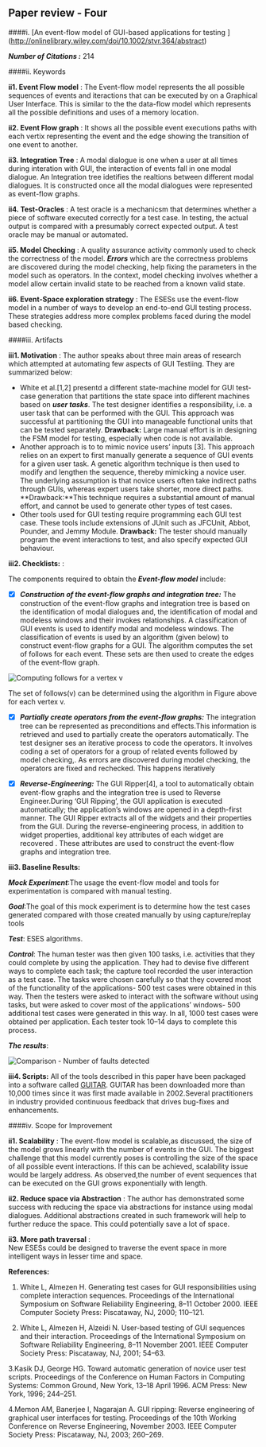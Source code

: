 ## Paper review - Four
####i. [An event-flow model of GUI-based applications for testing ] (http://onlinelibrary.wiley.com/doi/10.1002/stvr.364/abstract) 

***Number of Citations :*** 214

####ii. Keywords

**ii1. Event Flow model** : The Event-flow model represents the all possible sequences of events and iteractions that can be executed by on a Graphical User Interface. This is similar to the the data-flow model which represents all the possible definitions and uses of a memory location.

**ii2. Event Flow graph** : It shows all the possible event executions paths with each vertix representing the event and the
edge showing the transition of one event to another.

**ii3. Integration Tree** : A modal dialogue is one when a user at all times during interation with GUI, the interaction of events fall in one modal dialogue. An Integration tree idetifies the realtions between different modal dialogues. It is constructed  once all the modal dialogues were represented as event-flow graphs.

**ii4. Test-Oracles** :  A test oracle is a mechanicsm that determines whether a piece of software executed correctly for a 
test case. In testing, the actual output is compared with a presumably correct expected output. A test oracle may be manual or automated.

**ii5. Model Checking** : A quality assurance activity commonly used to check the correctness of the model. ***Errors*** which
are the correctness problems are discovered during the model checking, help fixing the parameters in the model such as 
operators. In the context, model checking involves whether a model allow certain invalid state to be reached from a known
valid state.

**ii6. Event-Space exploration strategy** : The ESESs use the event-flow model  in a number of ways to develop an end-to-end
GUI testing process. These strategies address more complex problems faced during the model based checking.


####iii. Artifacts

**iii1. Motivation** : The author speaks about three main areas of research which attempted at automating few aspects of GUI Testiing. They are summarized below:
- White et al.[1,2] presentd a different state-machine model for GUI test-case generation that partitions the state space into different machines based on ***user tasks***. The test designer identifies a responsibility, i.e. a user task that can be performed with the GUI. This approach was successful at partitioning the GUI into manageable functional units that can be tested separately.
**Drawback:** Large manual effort is in designing the FSM model for testing, especially when code is not available.
- Another approach is to to mimic novice users’ inputs [3]. This approach relies on an expert to first manually generate a sequence of GUI events for a given user task. A genetic algorithm technique is then used to modify and lengthen the sequence, thereby mimicking a novice user. The underlying assumption is that novice users often take indirect paths through GUIs, whereas expert users take shorter, more direct paths.
**Drawback:**This technique requires a substantial amount of manual effort, and cannot be used to generate other types of test cases.
- Other tools used for GUI testing require programming each GUI test case. These tools include extensions of JUnit such as JFCUnit, Abbot, Pounder, and Jemmy Module. 
**Drawback:** The tester should manually program the event interactions to test, and also specify expected GUI behaviour.
 
**iii2. Checklists:** : 

The components required to obtain the ***Event-flow model*** include:

- [x] ***Construction of the event-flow graphs and integration tree:*** 
     The construction of the event-flow graphs and integration tree is based on the identification of modal dialogues and, the identification of modal and modeless windows and their invokes relationships. A classification of GUI events is used to identify modal and modeless windows. The classification of events is used by an algorithm (given below) to construct event-flow graphs for a GUI. The algorithm computes the set of follows for each event. These sets are then used to create the edges of the event-flow graph.

![Computing follows for a vertex v](https://cloud.githubusercontent.com/assets/10588000/10717904/bdf68e06-7b3b-11e5-906a-09476adcf93f.png)

The set of follows(v) can be determined using the algorithm in Figure above for each vertex v.

- [x] ***Partially create operators from the event-flow graphs:*** 
      The integration tree can be represented as preconditions and effects.This information is retrieved and used to partially create the operators automatically. The test designer ses an iterative process to code the operators. It involves coding a set of operators for a group of related events followed by model checking,. As errors are discovered during model checking, the operators are fixed and rechecked. This happens iteratively

- [x] ***Reverse-Engineering:*** 
      The GUI Ripper[4], a tool to automatically obtain event-flow graphs and the integration tree is used to Reverse Engineer.During ‘GUI Ripping’, the GUI application is executed automatically; the application’s windows are opened in a depth-first manner. The GUI Ripper extracts all of the widgets and their properties from the GUI. During the reverse-engineering process, in addition to widget properties, additional key attributes of each widget are recovered . These attributes are used to construct the event-flow graphs and integration tree.

**iii3. Baseline Results:**

***Mock Experiment***:The usage the event-flow model and tools for experimentation is compared with manual testing. 

***Goal***:The goal of this mock experiment is to determine how the test cases generated compared with those created manually by using capture/replay tools

***Test***: ESES algorithms.

***Control***: The human tester was then given 100 tasks, i.e. activities that they could complete by using the application. They had to devise five different ways to complete each task; the capture tool recorded the user interaction as a test case. The tasks were chosen carefully so that they covered most of the functionality of the applications- 500 test cases were obtained in this way. Then the testers were asked to interact with the software without using tasks, but were asked to cover most of the applications’ windows- 500 additional test cases were generated in this way. In all, 1000 test cases were obtained per application. Each tester took 10–14 days to complete this process.

***The results***:

![Comparison - Number of faults detected](https://cloud.githubusercontent.com/assets/10588000/10717966/94cf2fa4-7b3d-11e5-9aa2-c59449c937fb.png)

**iii4. Scripts:**
All of the tools described in this paper have been packaged into a software called [GUITAR](http://www.cs.umd.edu/~atif/GUITAR-Web/index.html.old). GUITAR has been downloaded more than 10,000 times since it was first made available in 2002.Several practitioners in industry provided continuous feedback that drives bug-fixes and enhancements.

####iv. Scope for Improvement

**ii1. Scalability** : 
The event-flow model is scalable,as discussed, the size of the model grows linearly with the number of events in the GUI. The biggest challenge that this model currently poses is controlling the size of the space of all possible event interactions. If this can be achieved, scalability issue would be largely address. As observed,the number of event sequences that can be executed on the GUI grows exponentially with length.

**ii2. Reduce space via Abstraction** : 
The author has demonstrated some success with reducing the space via abstractions for instance using modal dialogues. Additional abstractions created in such framework will help to further reduce the space. This could potentially save a lot of space.

**ii3. More path traversal** :  
New ESESs could be designed to traverse the event space in more intelligent ways in lesser time and space.


**References:**

1. White L, Almezen H. Generating test cases for GUI responsibilities using complete interaction sequences. Proceedings
of the International Symposium on Software Reliability Engineering, 8–11 October 2000. IEEE Computer Society Press:
Piscataway, NJ, 2000; 110–121.

2. White L, Almezen H, Alzeidi N. User-based testing of GUI sequences and their interaction. Proceedings of the
International Symposium on Software Reliability Engineering, 8–11 November 2001. IEEE Computer Society Press:
Piscataway, NJ, 2001; 54–63.

3.Kasik DJ, George HG. Toward automatic generation of novice user test scripts. Proceedings of the Conference on Human
Factors in Computing Systems: Common Ground, New York, 13–18 April 1996. ACM Press: New York, 1996; 244–251.

4.Memon AM, Banerjee I, Nagarajan A. GUI ripping: Reverse engineering of graphical user interfaces for testing.
Proceedings of the 10th Working Conference on Reverse Engineering, November 2003. IEEE Computer Society Press:
Piscataway, NJ, 2003; 260–269.
